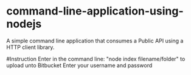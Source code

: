 # command-line-application-using-nodejs
A simple command line application that consumes a Public API using a HTTP client library.

#Instruction
Enter in the command line: "node index filename/folder" to upload unto Bitbucket
Enter your username and password
